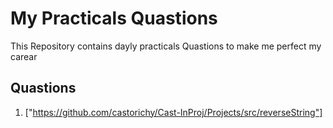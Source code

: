 # **My Practicals Quastions**
This Repository contains dayly practicals Quastions to make me perfect my carear

##  **Quastions**

1. ["https://github.com/castorichy/Cast-InProj/Projects/src/reverseString"]

